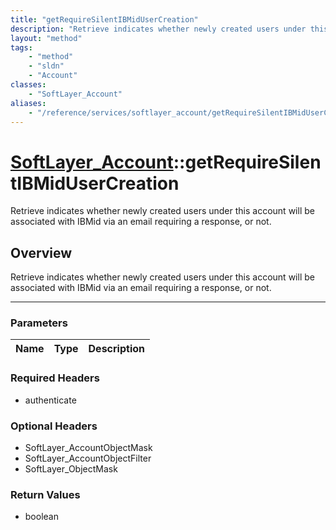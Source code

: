 ```yaml
---
title: "getRequireSilentIBMidUserCreation"
description: "Retrieve indicates whether newly created users under this account will be associated with IBMid via an email requiring a... "
layout: "method"
tags:
    - "method"
    - "sldn"
    - "Account"
classes:
    - "SoftLayer_Account"
aliases:
    - "/reference/services/softlayer_account/getRequireSilentIBMidUserCreation"
---
```

# [SoftLayer_Account](/reference/services/SoftLayer_Account)::getRequireSilentIBMidUserCreation


Retrieve indicates whether newly created users under this account will be associated with IBMid via an email requiring a response, or not.


## Overview 
Retrieve indicates whether newly created users under this account will be associated with IBMid via an email requiring a response, or not.

-----

### Parameters 
|Name | Type | Description |
| --- | --- | --- |


### Required Headers
* authenticate


### Optional Headers
* SoftLayer_AccountObjectMask
* SoftLayer_AccountObjectFilter
* SoftLayer_ObjectMask

### Return Values
* boolean




